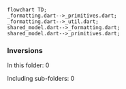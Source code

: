 <!---
Generated by https://github.com/polina-c/layerlens
Dependencies that create loops (inversions) are marked with `!`.
-->

```mermaid
flowchart TD;
_formatting.dart-->_primitives.dart;
_formatting.dart-->_util.dart;
shared_model.dart-->_formatting.dart;
shared_model.dart-->_primitives.dart;
```

### Inversions
In this folder: 0

Including sub-folders: 0

